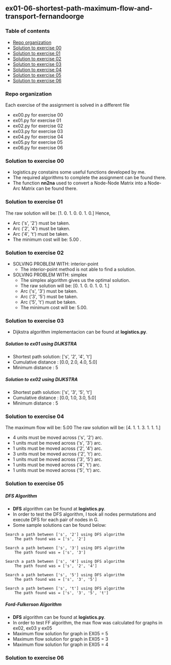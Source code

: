 ## ex01-06-shortest-path-maximum-flow-and-transport-fernandoorge

### Table of contents
* [Repo organization](#repo-organization)
* [Solution to exercise 00](#solution-to-exercise-00)
* [Solution to exercise 01](#solution-to-exercise-01)
* [Solution to exercise 02](#solution-to-exercise-02)
* [Solution to exercise 03](#solution-to-exercise-03)
* [Solution to exercise 04](#solution-to-exercise-04)
* [Solution to exercise 05](#solution-to-exercise-05)
* [Solution to exercise 06](#solution-to-exercise-06)

### Repo organization

Each exercise of the assignment is solved in a different file
* ex00.py for exercise 00
* ex01.py for exercise 01
* ex02.py for exercise 02
* ex03.py for exercise 03 
* ex04.py for exercise 04 
* ex05.py for exercise 05
* ex06.py for exercise 06

### Solution to exercise 00
* logistics.py constains some useful functions developed by me. 
* The required algorithms to complete the assignment can be found there.
* The function **nn2na** used to convert a Node-Node Matrix into a Node-Arc Matrix can be found there.

### Solution to exercise 01

The raw solution will be: [1. 0. 1. 0. 0. 1. 0.]
Hence, 
* Arc ('s', '2') must be taken.
* Arc ('2', '4') must be taken.
* Arc ('4', 't') must be taken.
* The minimum cost will be: 5.00 .

### Solution to exercise 02

* SOLVING PROBLEM WITH: interior-point
  * The interior-point method is not able to find a solution.
* SOLVING PROBLEM WITH: simplex
  * The simplex algorithm gives us the optimal solution.
  * The raw solution will be: [0. 1. 0. 0. 1. 0. 1.]
  * Arc ('s', '3') must be taken.
  * Arc ('3', '5') must be taken.
  * Arc ('5', 't') must be taken.
  * The minimum cost will be: 5.00. 

### Solution to exercise 03

* Dijkstra algorithm implementacion can be found at **logistics.py**.

##### Solution to ex01 using DIJKSTRA

* Shortest path solution: ['s', '2', '4', 't']
* Cumulative distance   : [0.0, 2.0, 4.0, 5.0]
* Minimum distance      : 5

##### Solution to ex02 using DIJKSTRA

* Shortest path solution: ['s', '3', '5', 't']
* Cumulative distance   : [0.0, 1.0, 3.0, 5.0]
* Minimum distance      : 5


### Solution to exercise 04

The maximum flow will be: 5.00 
The raw solution will be: [4. 1. 1. 3. 1. 1. 1.]
* 4 units must be moved across ('s', '2') arc.
* 1 units must be moved across ('s', '3') arc.
* 1 units must be moved across ('2', '4') arc.
* 3 units must be moved across ('2', 't') arc.
* 1 units must be moved across ('3', '5') arc.
* 1 units must be moved across ('4', 't') arc.
* 1 units must be moved across ('5', 't') arc.

### Solution to exercise 05

##### DFS Algorithm
* **DFS** algorithm can be found at **logistics.py**.
* In order to test the DFS algorithm, I took all nodes permutations and execute DFS for each pair of nodes in G. 
* Some sample solutions can be found below:
```
Search a path between ['s', '2'] using DFS algorithm
    The path found was = ['s', '2']

Search a path between ['s', '3'] using DFS algorithm
    The path found was = ['s', '3']

Search a path between ['s', '4'] using DFS algorithm
    The path found was = ['s', '2', '4']

Search a path between ['s', '5'] using DFS algorithm
    The path found was = ['s', '3', '5']

Search a path between ['s', 't'] using DFS algorithm
    The path found was = ['s', '3', '5', 't']
```

##### Ford-Fulkerson Algorithm
* **DFS** algorithm can be found at **logistics.py**.
* In order to test FF algorithm, the max flow was calculated for graphs in ex02, ex03 y ex05
* Maximum flow solution for graph in EX05 = 5
* Maximum flow solution for graph in EX05 = 3
* Maximum flow solution for graph in EX05 = 4

### Solution to exercise 06

